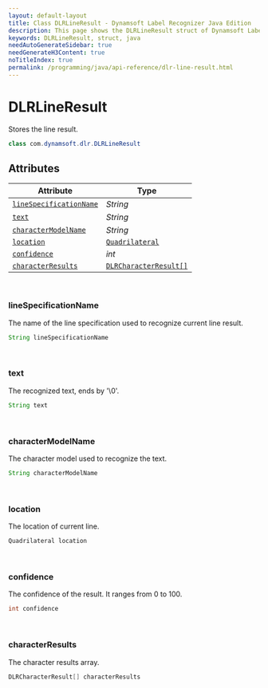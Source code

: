 ```yaml
---
layout: default-layout
title: Class DLRLineResult - Dynamsoft Label Recognizer Java Edition
description: This page shows the DLRLineResult struct of Dynamsoft Label Recognizer for Java Language.
keywords: DLRLineResult, struct, java
needAutoGenerateSidebar: true
needGenerateH3Content: true
noTitleIndex: true
permalink: /programming/java/api-reference/dlr-line-result.html
---
```



# DLRLineResult
Stores the line result.
  
```java
class com.dynamsoft.dlr.DLRLineResult
```

## Attributes
  
| Attribute | Type |
|---------- | ---- |
| [`lineSpecificationName`](#linespecificationname) | *String* |
| [`text`](#text) | *String* |
| [`characterModelName`](#charactermodelname) | *String* |
| [`location`](#location) | [`Quadrilateral`](quadrilateral.html) |
| [`confidence`](#confidence) | *int* |
| [`characterResults`](#characterresults) | [`DLRCharacterResult[]`](dlr-character-result.html) |


&nbsp;

### lineSpecificationName
The name of the line specification used to recognize current line result.

```java
String lineSpecificationName
```

&nbsp;

### text
The recognized text, ends by '\0'.

```java
String text
```

&nbsp;

### characterModelName
The character model used to recognize the text.

```java
String characterModelName
```

&nbsp;

### location
The location of current line.

```java
Quadrilateral location
```


&nbsp;

### confidence
The confidence of the result. It ranges from 0 to 100.

```java
int confidence
```

&nbsp;

### characterResults
The character results array.

```java
DLRCharacterResult[] characterResults
```

